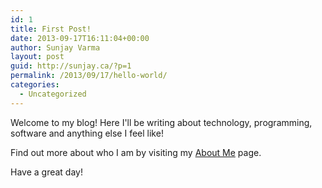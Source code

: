 ```yaml
---
id: 1
title: First Post!
date: 2013-09-17T16:11:04+00:00
author: Sunjay Varma
layout: post
guid: http://sunjay.ca/?p=1
permalink: /2013/09/17/hello-world/
categories:
  - Uncategorized
---
```

Welcome to my blog! Here I'll be writing about technology, programming, software and anything else I feel like!

Find out more about who I am by visiting my [About Me](http://sunjay.ca/about-me/ "About Me") page.

Have a great day!